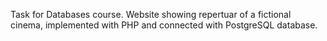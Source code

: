 Task for Databases course.
Website showing repertuar of a fictional cinema, implemented with PHP and connected with PostgreSQL database. 
